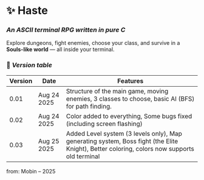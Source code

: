 # ✨ Haste
### *An ASCII terminal RPG written in pure C*

Explore dungeons, fight enemies, choose your class, and survive in a **Souls-like world** — all inside your terminal.  



### 🔮 *Version table*
| Version | Date |                     Features                     |
|---------|------|--------------------------------------------------|
| 0.01    | Aug 24 2025  | Structure of the main game, moving enemies, 3 classes to choose, basic AI (BFS) for path finding. |
| 0.02    | Aug 24 2025  | Color added to everything, Some bugs fixed (including screen flashing) |
| 0.03    | Aug 25 2025  | Added Level system (3 levels only), Map generating system, Boss fight (the Elite Knight), Better coloring, colors now supports old terminal|









from:
  Mobin – 2025

